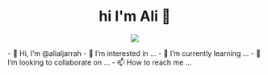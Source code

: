 <h1 align="center"> hi I'm Ali 👋 </h1>
<p align="center">
  <a href="https://twitter.com/Ali86Jarrah"><img src="https://img.shields.io/badge/twitter-%231FA1F1?style=flat&logo=twitter&Color=white" /></a>
  </p>
- 👋 Hi, I’m @alialjarrah
- 👀 I’m interested in ...
- 🌱 I’m currently learning ...
- 💞️ I’m looking to collaborate on ...
- 📫 How to reach me ...

<!---
alialjarrah/alialjarrah is a ✨ special ✨ repository because its `README.md` (this file) appears on your GitHub profile.
You can click the Preview link to take a look at your changes.
--->
